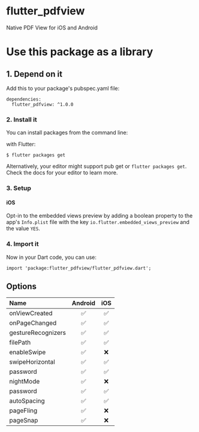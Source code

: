 # flutter_pdfview

Native PDF View for iOS and Android

# Use this package as a library

## 1. Depend on it

Add this to your package's pubspec.yaml file:

```
dependencies:
  flutter_pdfview: ^1.0.0
```


### 2. Install it

You can install packages from the command line:

with Flutter:

```
$ flutter packages get
```

Alternatively, your editor might support pub get or ```flutter packages get```. Check the docs for your editor to learn more.

### 3. Setup

#### iOS
Opt-in to the embedded views preview by adding a boolean property to the app's `Info.plist` file
with the key `io.flutter.embedded_views_preview` and the value `YES`.


### 4. Import it

Now in your Dart code, you can use:

```
import 'package:flutter_pdfview/flutter_pdfview.dart';
```

## Options

| Name                    | Android  | iOS  |
| :---------------------- | :------: | :--: |
| onViewCreated           |    ✅    |  ✅ |
| onPageChanged           |    ✅    |  ✅ |
| gestureRecognizers      |    ✅    |  ✅ |
| filePath                |    ✅    |  ✅ |
| enableSwipe             |    ✅    |  ❌ |
| swipeHorizontal         |    ✅    |  ✅ |
| password                |    ✅    |  ✅ |
| nightMode               |    ✅    |  ❌ |
| password                |    ✅    |  ✅ |
| autoSpacing             |    ✅    |  ✅ |
| pageFling               |    ✅    |  ❌ |
| pageSnap                |    ✅    |  ❌ |
